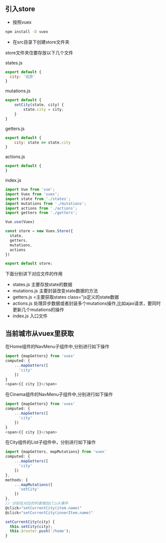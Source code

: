 ## 引入store

- 按照vuex
```bash
npm install -D vuex
```

- 在src目录下创建store文件夹

store文件夹住要存放以下几个文件

states.js
```js
export default {
  city: '北京'
}
```

mutations.js
```js
export default {
	setCity(state, city) {
		state.city = city;
	}
}
```

getters.js
```js
export default {
	city: state => state.city
}
```

actions.js
```js
export default {
}
```

index.js
```js
import Vue from 'vue';
import Vuex from 'vuex';
import state from './states';
import mutations from './mutations';
import actions from './actions';
import getters from './getters';

Vue.use(Vuex)

const store = new Vuex.Store({
  state,
  getters,
  mutations,
  actions
})

export default store;
```

下面分别讲下对应文件的作用

- states.js 主要存放state的数据
- mutations.js 主要封装改变state数据的方法
- getters.js <主要获取states class="js定义的state数据
- actions.js 处理异步数据或者封装多个mutations操作,比如ajax请求，要同时更新几个mutations的操作
- index.js 入口文件

## 当前城市从vuex里获取

在Home组件的NavMenu子组件中,分别进行如下操作
```js
import {mapGetters} from 'vuex'
computed: {
	...mapGetters([
	  'city'
	])
}
<span>{{ city }}</span>
```

在Cinema组件的NavMenu子组件中,分别进行如下操作
```js
import {mapGetters} from 'vuex'
computed: {
	...mapGetters([
	  'city'
	])
}
<span>{{ city }}</span>
```

在City组件的List子组件中，分别进行如下操作
```js
import {mapGetters, mapMutations} from 'vuex'
computed: {
	...mapGetters([
	  'city'
	])
},
methods: {
	...mapMutations([
	  'setCity'
	])
},
// 分别在对应的列表增加click事件
@click="setCurrentCity(item.name)"
@click="setCurrentCity(innerItem.name)"

setCurrentCity(city) {
  this.setCity(city);
  this.$router.push('/home');
}

```


